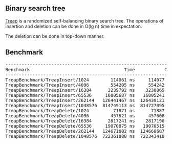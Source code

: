 ## Binary search tree
[Treap](https://en.wikipedia.org/wiki/Treap) is a randomized self-balancing
binary search tree. The operations of insertion and deletion can be done in
O(lg n) time in expectation.

The deletion can be done in top-down manner.

## Benchmark
<pre>
--------------------------------------------------------------------------
Benchmark                                   Time           CPU Iterations
--------------------------------------------------------------------------
TreapBenchmark/TreapInsert/1024        114061 ns     114077 ns       6208
TreapBenchmark/TreapInsert/4096        554205 ns     554242 ns       1269
TreapBenchmark/TreapInsert/16384      3239792 ns    3238065 ns        221
TreapBenchmark/TreapInsert/65536     16805687 ns   16805241 ns         42
TreapBenchmark/TreapInsert/262144   126441467 ns  126439121 ns          7
TreapBenchmark/TreapInsert/1048576  814749113 ns  814727095 ns          1
TreapBenchmark/TreapDelete/1024         71871 ns      71887 ns       9677
TreapBenchmark/TreapDelete/4096        457621 ns     457608 ns       1533
TreapBenchmark/TreapDelete/16384      2817241 ns    2817190 ns        244
TreapBenchmark/TreapDelete/65536     19070875 ns   19070515 ns         37
TreapBenchmark/TreapDelete/262144   124671002 ns  124668687 ns          6
TreapBenchmark/TreapDelete/1048576  722361880 ns  722343410 ns          1
</pre>
